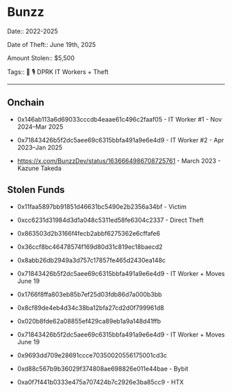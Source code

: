 # Bunzz

Date:: 2022-2025

Date of Theft:: June 19th, 2025

Amount Stolen:: $5,500

Tags:: 💼 🎙️ DPRK IT Workers + Theft

---

## Onchain

- 0x146ab113a6d69033cccdb4eaae61c496c2faaf05 - IT Worker #1 - Nov 2024–Mar 2025

- 0x71843426b5f2dc5aee69c6315bbfa491a9e6e4d9 - IT Worker #2 - Apr 2023–Jan 2025

- https://x.com/BunzzDev/status/1636664986708725761 - March 2023 - Kazune Takeda


## Stolen Funds


- 0x11faa5897bb91851d46631bc5490e2b2356a34bf - Victim

- 0xcc6231d31984d3d1a048c5311ed58fe6304c2337 - Direct Theft

- 0x863503d2b3166f4fecb2abbf6275362e6cffafe6

- 0x36ccf8bc46478574f169d80d31c819ec18baecd2

- 0x8abb26db2949a3d757c17857fe465d2430ea148c



- 0x71843426b5f2dc5aee69c6315bbfa491a9e6e4d9 - IT Worker + Moves June 19

- 0x1766f8ffa803eb85b7ef25d03fdb86d7a000b3bb

- 0x8cf89de4eb4d34c38ba12bfa27cd2d0f799961d8

- 0x020b8fde62a08855ef429ca89eb1a9a148d41ffb



- 0x71843426b5f2dc5aee69c6315bbfa491a9e6e4d9 - IT Worker + Moves June 19

- 0x9693dd709e28691ccce70350020556175001cd3c

- 0xd88c567b9b36029f374808ae698826e011e44bae - Bybit

- 0xa0f7f441b0333e475a707424b7c2926e3ba85cc9 - HTX
